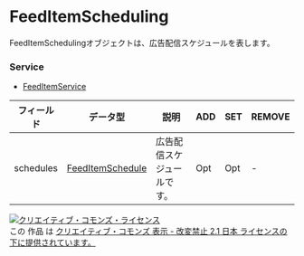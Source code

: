 # FeedItemScheduling
FeedItemSchedulingオブジェクトは、広告配信スケジュールを表します。
### Service
+ [FeedItemService](../services/FeedItemService.md)

| フィールド | データ型 | 説明 | ADD | SET | REMOVE | 
|---|---|---|---|---|---|
| schedules| <a href="./FeedItemSchedule.md">FeedItemSchedule</a>| 広告配信スケジュールです。| Opt| Opt| - |
<a rel="license" href="http://creativecommons.org/licenses/by-nd/2.1/jp/"><img alt="クリエイティブ・コモンズ・ライセンス" style="border-width:0" src="https://i.creativecommons.org/l/by-nd/2.1/jp/88x31.png" /></a><br />この 作品 は <a rel="license" href="http://creativecommons.org/licenses/by-nd/2.1/jp/">クリエイティブ・コモンズ 表示 - 改変禁止 2.1 日本 ライセンスの下に提供されています。</a>
